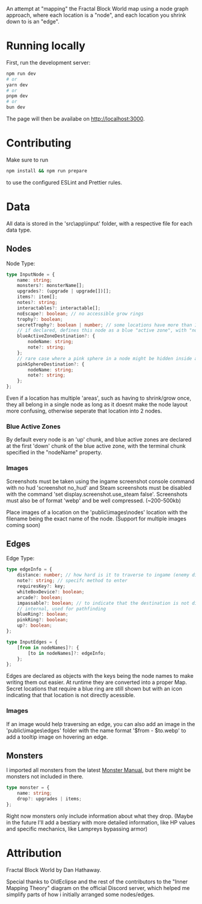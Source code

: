 An attempt at "mapping" the Fractal Block World map using a node graph approach, where each location is a "node", and each location you shrink down to is an "edge".

# Running locally

First, run the development server:

```bash
npm run dev
# or
yarn dev
# or
pnpm dev
# or
bun dev
```

The page will then be availabe on [http://localhost:3000](http://localhost:3000).

# Contributing

Make sure to run
```bash
npm install && npm run prepare
```
to use the configured ESLint and Prettier rules.

# Data
All data is stored in the 'src\app\input' folder, with a respective file for each data type.

## Nodes
Node Type:
```typescript
type InputNode = {
	name: string;
	monsters?: monsterName[];
	upgrades?: (upgrade | upgrade[])[];
	items?: item[];
	notes?: string;
	interactables?: interactable[];
	noEscape?: boolean; // no accessible grow rings
	trophy?: boolean;
	secretTrophy?: boolean | number; // some locations have more than 1 secret trophy
	// if declared, defines this node as a blue "active zone", with "nodeName" as the respective blue ring destination node
	blueActiveZoneDestination?: {
		nodeName: string;
		note?: string;
	};
	// rare case where a pink sphere in a node might be hidden inside a location at the same level (unremembered tower secret room)
	pinkSphereDestination?: {
		nodeName: string;
		note?: string;
	};
};
```
Even if a location has multiple 'areas', such as having to shrink/grow once, they all belong in a single node as long as it doesnt make the node layout more confusing, otherwise seperate that location into 2 nodes.

### Blue Active Zones
By default every node is an 'up' chunk, and blue active zones are declared at the first 'down' chunk of the blue active zone, with the terminal chunk specified in the "nodeName" property.

### Images
Screenshots must be taken using the ingame screenshot console command with no hud 'screenshot no_hud' and Steam screenshots must be disabled with the command 'set display.screenshot.use_steam false'.
Screenshots must also be of format 'webp' and be well compressed. (~200-500kb)

Place images of a location on the 'public\images\nodes' location with the filename being the exact name of the node. (Support for multiple images coming soon)

## Edges
Edge Type:
```typescript
type edgeInfo = {
	distance: number; // how hard is it to traverse to ingame (enemy difficulty/time)
	note?: string; // specifc method to enter
	requiresKey?: key;
	whiteBoxDevice?: boolean;
	arcade?: boolean;
	impassable?: boolean; // to indicate that the destination is not directly accessible, only through waypoints/blue rings (i.e. WIG Prison and Violet Shells)
	// internal, used for pathfinding
	blueRing?: boolean;
	pinkRing?: boolean;
	up?: boolean;
};

type InputEdges = {
	[from in nodeNames]?: {
		[to in nodeNames]?: edgeInfo;
	};
};
```
Edges are declared as objects with the keys being the node names to make writing them out easier. At runtime they are converted into a proper Map.
Secret locations that require a blue ring are still shown but with an icon indicating that that location is not directly acessible.

### Images
If an image would help traversing an edge, you can also add an image in the 'public\images\edges' folder with the name format '$from - $to.webp' to add a tooltip image on hovering an edge.

## Monsters
I imported all monsters from the latest [Monster Manual](http://danthemanhathaway.com/ComputerGames/FractalBlockWorld/ReleaseMisc/XarMonsterManual/FBW_MonsterManual.pdf), but there might be monsters not included in there.

```typescript
type monster = {
	name: string;
	drop?: upgrades | items;
};
```
Right now monsters only include information about what they drop. (Maybe in the future I'll add a bestiary with more detailed information, like HP values and specific mechanics, like Lampreys bypassing armor)

# Attribution
Fractal Block World by Dan Hathaway.

Special thanks to OldEclipse and the rest of the contributors to the "Inner Mapping Theory" diagram on the official Discord server, which helped me simplify parts of how i initially arranged some nodes/edges.
